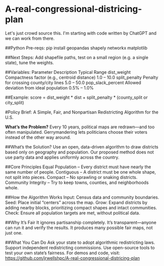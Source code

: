 # A-real-congressional-districing-plan
Let's just crowd source this. I'm starting with code written by ChatGPT and we can work from there.

##Python Pre-reqs:
pip install geopandas shapely networkx matplotlib

##Next Steps:
Add shapefile paths, test on a small region (e.g. a single state), tune the weights.

##Variables:
Parameter	         Description	                                 Typical Range
dist_weight        Compactness factor (e.g., centroid distance)  1.0 – 10.0
split_penalty	     Penalty for crossing county/city lines	       5.0 – 50.0
pop_slack_percent  Allowed deviation from ideal population	     0.5% – 1.0%

##Example:
score = dist_weight * dist + split_penalty * (county_split or city_split)

#Policy Brief: A Simple, Fair, and Nonpartisan Redistricting Algorithm for the U.S.

**What’s the Problem?**
Every 10 years, political maps are redrawn—and too often manipulated. Gerrymandering lets politicians choose their voters instead of the other way around.

##What’s the Solution?
Use an open, data-driven algorithm to draw districts based only on geography and population. Our proposed method does not use party data and applies uniformly across the country.

##Core Principles
Equal Population – Every district must have nearly the same number of people.
Contiguous – A district must be one whole shape, not split into pieces.
Compact – No sprawling or snaking districts.
Community Integrity – Try to keep towns, counties, and neighborhoods whole.

##How the Algorithm Works
Input: Census data and community boundaries.
Seed: Place initial “centers” across the map.
Grow: Expand districts by adding nearby blocks, prioritizing compact shapes and intact communities.
Check: Ensure all population targets are met, without political data.

##Why It’s Fair
It ignores partisanship completely.
It’s transparent—anyone can run it and verify the results.
It produces many possible fair maps, not just one.

##What You Can Do
Ask your state to adopt algorithmic redistricting laws.
Support independent redistricting commissions.
Use open-source tools to test your own state’s fairness.
For demos and code, visit: https://github.com/jrwellshpc/A-real-congressional-districing-plan
